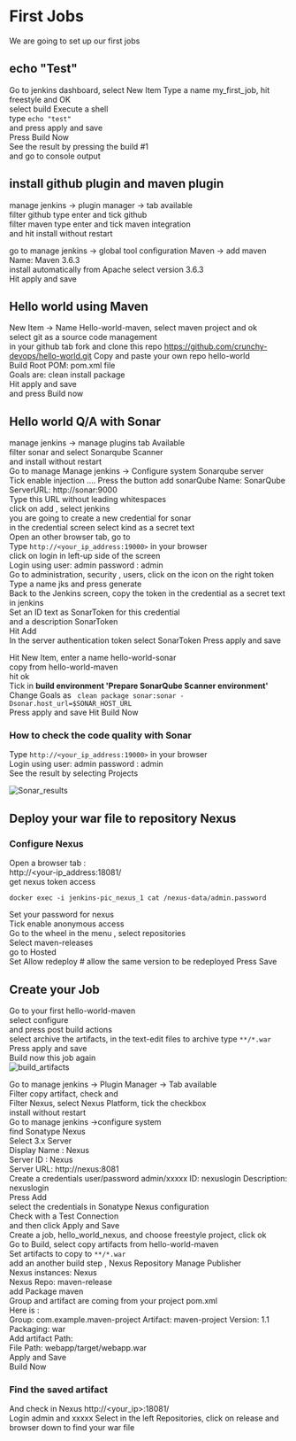 # First Jobs
We are going to set up our first jobs    

## echo "Test" 
Go to jenkins dashboard, select New Item 
Type a name my_first_job, hit freestyle and OK      
select build Execute a shell   
type ```echo "test"```  
and press  apply and save   
Press Build Now  
See the result by pressing the build #1  
and go to console output  

## install github plugin and maven plugin   
manage jenkins -> plugin manager -> tab available     
filter github type enter and tick github    
filter maven type enter and tick maven integration     
and hit install without restart  

go to manage jenkins -> global tool configuration 
Maven -> add maven    
Name: Maven 3.6.3  
install automatically from Apache select version 3.6.3  
Hit apply and save

## Hello world using Maven 
New Item -> Name Hello-world-maven, select  maven project and ok   
select git as a source code management   
in your github tab fork and clone this repo https://github.com/crunchy-devops/hello-world.git
Copy and paste your own repo hello-world    
Build Root POM: pom.xml file     
Goals are: clean install package   
Hit apply and save   
and press Build now 

## Hello world Q/A with Sonar 
manage jenkins -> manage plugins  tab Available     
filter sonar and select Sonarqube Scanner  
and install without restart  
Go to manage Manage jenkins -> Configure system
Sonarqube server   
Tick enable injection  ....
Press the button add sonarQube
Name: SonarQube  
ServerURL: http://sonar:9000    
Type this URL without leading whitespaces  
click on  add , select jenkins   
you are going to create a new credential for sonar     
in the credential screen select kind as a secret text   
Open an other browser tab, go to  
Type ```http://<your_ip_address:19000>``` in your browser    
click on login in left-up side of the screen    
Login using user: admin  password : admin  
Go to administration, security , users, click on the icon on the right token  
Type a name jks and press generate     
Back to the Jenkins screen, copy the token in the credential as a secret text in jenkins     
Set an ID text as SonarToken for this credential    
and a description SonarToken     
Hit Add  
In the server authentication token select SonarToken 
Press apply and save 

Hit New Item,  enter a name hello-world-sonar  
copy from hello-world-maven  
hit ok  
Tick in **build environment 'Prepare SonarQube Scanner environment'**      
Change Goals as ``` clean package sonar:sonar -Dsonar.host_url=$SONAR_HOST_URL```      
Press apply and save
Hit Build Now  

### How to check the code quality with Sonar
Type ```http://<your_ip_address:19000>``` in your browser  
Login using user: admin  password : admin  
See the result by selecting Projects
  
 ![Sonar_results](screenshots/sonar_results.png)
 

## Deploy your war file to repository Nexus
### Configure Nexus
Open a browser tab :  
http://<your-ip_address:18081/  
get nexus token access     
```shell script
docker exec -i jenkins-pic_nexus_1 cat /nexus-data/admin.password
```  
Set your password for nexus  
Tick enable anonymous access    
Go to the wheel in the menu , select repositories   
Select maven-releases   
go to Hosted   
Set Allow redeploy  # allow the same version to be redeployed 
Press Save 

## Create your Job
Go to your first hello-world-maven   
select configure     
and press post build actions    
select archive the artifacts, in the text-edit files to archive type ```**/*.war```
Press apply and save      
Build now this job again  
![build_artifacts](screenshots/build_artifacts.png)
 
Go to manage jenkins -> Plugin Manager -> Tab available  
Filter copy artifact, check and  
Filter Nexus, select Nexus Platform,  tick the checkbox        
install without restart  
Go to manage jenkins ->configure system  
find Sonatype Nexus  
Select 3.x Server   
Display Name :  Nexus  
Server ID :  Nexus  
Server URL: http://nexus:8081  
Create a credentials user/password  admin/xxxxx ID: nexuslogin  Description: nexuslogin   
Press Add    
select the credentials in Sonatype Nexus configuration    
Check with a Test Connection    
and then click Apply and Save  
Create a job, hello_world_nexus, and choose freestyle project, click ok  
Go to Build, select copy artifacts from hello-world-maven   
Set artifacts to copy to ```**/*.war ```  
add an another build step , Nexus Repository Manage Publisher      
Nexus instances:  Nexus  
Nexus Repo: maven-release   
add Package maven   
Group and artifact are coming from your project pom.xml  
Here is :  
Group: com.example.maven-project
Artifact: maven-project
Version: 1.1  
Packaging: war  
Add artifact Path:  
File Path:  webapp/target/webapp.war  
Apply and Save  
Build Now  

### Find the saved artifact
And check in Nexus http://<your_ip>:18081/  
Login admin and xxxxx 
Select in the left  Repositories, click on release and browser down to find your war file






